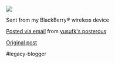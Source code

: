 <!--
date: '2009-12-09'
published: true
slug: 2009-12-my-favourite-machine
time_to_read: 5
title: My favourite machine
-->

[![](http://posterous.com/getfile/files.posterous.com/yusufk/lm2hm4xu4p7eXKUCqdvygNVT1bdRGKfQOZfSES17vikcL97YxxKLXD4sDfoN/IMG00185.jpg.scaled.500.jpg)](http://posterous.com/getfile/files.posterous.com/yusufk/2lUrAa4u2AJucN0EfdE79PnN1vlsDkuPT9nvIRWkWQHXNRNjCpvnL1wKotFz/IMG00185.jpg.scaled.1000.jpg)

Sent from my BlackBerry® wireless device

[Posted via email](http://posterous.com) from [yusufk's posterous](http://yusufk.posterous.com/my-favourite-machine-0)

[Original post](https://ysfk.blogspot.com/2009/12/my-favourite-machine.html)

#legacy-blogger 